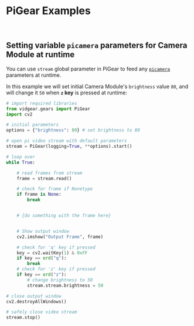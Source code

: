 <!--
===============================================
vidgear library source-code is deployed under the Apache 2.0 License:

Copyright (c) 2019 Abhishek Thakur(@abhiTronix) <abhi.una12@gmail.com>

Licensed under the Apache License, Version 2.0 (the "License");
you may not use this file except in compliance with the License.
You may obtain a copy of the License at

   http://www.apache.org/licenses/LICENSE-2.0

Unless required by applicable law or agreed to in writing, software
distributed under the License is distributed on an "AS IS" BASIS,
WITHOUT WARRANTIES OR CONDITIONS OF ANY KIND, either express or implied.
See the License for the specific language governing permissions and
limitations under the License.
===============================================
-->

# PiGear Examples

&nbsp;

## Setting variable `picamera` parameters for Camera Module at runtime

You can use `stream` global parameter in PiGear to feed any [`picamera`](https://picamera.readthedocs.io/en/release-1.10/api_camera.html) parameters at runtime. 

In this example we will set initial Camera Module's `brightness` value `80`, and will change it `50` when **`z` key** is pressed at runtime:

```python hl_lines="35"
# import required libraries
from vidgear.gears import PiGear
import cv2

# initial parameters
options = {"brightness": 80} # set brightness to 80

# open pi video stream with default parameters
stream = PiGear(logging=True, **options).start() 

# loop over
while True:

    # read frames from stream
    frame = stream.read()

    # check for frame if Nonetype
    if frame is None:
        break


    # {do something with the frame here}


    # Show output window
    cv2.imshow("Output Frame", frame)

    # check for 'q' key if pressed
    key = cv2.waitKey(1) & 0xFF
    if key == ord("q"):
        break
    # check for 'z' key if pressed
    if key == ord("z"):
        # change brightness to 50
        stream.stream.brightness = 50

# close output window
cv2.destroyAllWindows()

# safely close video stream
stream.stop()
``` 

&nbsp;